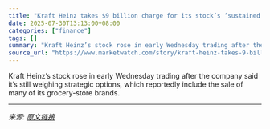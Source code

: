 ```yaml
---
title: "Kraft Heinz takes $9 billion charge for its stock’s ‘sustained decline’ as it ponders strategic options"
date: 2025-07-30T13:13:00+08:00
categories: ["finance"]
tags: []
summary: "Kraft Heinz’s stock rose in early Wednesday trading after the company said it’s still weighing strategic options, which reportedly include the sale of many of its grocery-store brands."
source_url: "https://www.marketwatch.com/story/kraft-heinz-takes-9-billion-charge-for-its-stocks-sustained-decline-as-it-ponders-strategic-options-e2871b84?mod=mw_rss_topstories"
---
```


Kraft Heinz’s stock rose in early Wednesday trading after the company said it’s still weighing strategic options, which reportedly include the sale of many of its grocery-store brands.

---

*来源: [原文链接](https://www.marketwatch.com/story/kraft-heinz-takes-9-billion-charge-for-its-stocks-sustained-decline-as-it-ponders-strategic-options-e2871b84?mod=mw_rss_topstories)*
